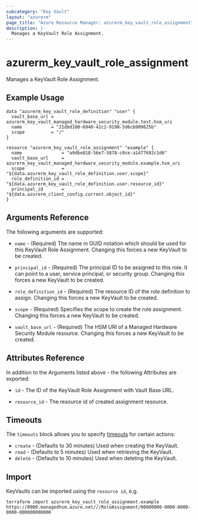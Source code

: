 ```yaml
---
subcategory: "Key Vault"
layout: "azurerm"
page_title: "Azure Resource Manager: azurerm_key_vault_role_assignment"
description: |-
  Manages a KeyVault Role Assignment.
---
```


# azurerm_key_vault_role_assignment

Manages a KeyVault Role Assignment.

## Example Usage

```hcl
data "azurerm_key_vault_role_definition" "user" {
  vault_base_url = azurerm_key_vault_managed_hardware_security_module.test.hsm_uri
  name           = "21dbd100-6940-42c2-9190-5d6cb909625b"
  scope          = "/"
}

resource "azurerm_key_vault_role_assignment" "example" {
  name               = "a9dbe818-56e7-5878-c0ce-a1477692c1d6"
  vault_base_url     = azurerm_key_vault_managed_hardware_security_module.example.hsm_uri
  scope              = "${data.azurerm_key_vault_role_definition.user.scope}"
  role_definition_id = "${data.azurerm_key_vault_role_definition.user.resource_id}"
  principal_id       = "${data.azurerm_client_config.current.object_id}"
}
```

## Arguments Reference

The following arguments are supported:

* `name` - (Required) The name in GUID notation which should be used for this KeyVault Role Assignment. Changing this forces a new KeyVault to be created.

* `principal_id` - (Required) The principal ID to be assigned to this role. It can point to a user, service principal, or security group. Changing this forces a new KeyVault to be created.

* `role_definition_id` - (Required) The resource ID of the role definition to assign. Changing this forces a new KeyVault to be created.

* `scope` - (Required) Specifies the scope to create the role assignment. Changing this forces a new KeyVault to be created.

* `vault_base_url` - (Required) The HSM URI of a Managed Hardware Security Module resource. Changing this forces a new KeyVault to be created.

## Attributes Reference

In addition to the Arguments listed above - the following Attributes are exported: 

* `id` - The ID of the KeyVault Role Assignment with Vault Base URL.

* `resource_id` - The resource id of created assignment resource.

## Timeouts

The `timeouts` block allows you to specify [timeouts](https://www.terraform.io/language/resources/syntax#operation-timeouts) for certain actions:

* `create` - (Defaults to 30 minutes) Used when creating the KeyVault.
* `read` - (Defaults to 5 minutes) Used when retrieving the KeyVault.
* `delete` - (Defaults to 10 minutes) Used when deleting the KeyVault.

## Import

KeyVaults can be imported using the `resource id`, e.g.

```shell
terraform import azurerm_key_vault_role_assignment.example https://0000.managedhsm.azure.net///RoleAssignment/00000000-0000-0000-0000-000000000000
```
